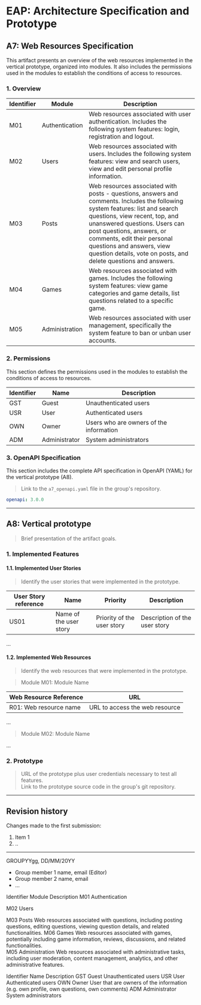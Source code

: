 # EAP: Architecture Specification and Prototype

## A7: Web Resources Specification

This artifact presents an overview of the web resources implemented in the vertical prototype, organized into modules. It also includes the permissions used in the modules to establish the conditions of access to resources.

### 1. Overview


| Identifier | Module         | Description                                                                                                                                                                                                                                                                                                                                              |
| ---------- | -------------- | -------------------------------------------------------------------------------------------------------------------------------------------------------------------------------------------------------------------------------------------------------------------------------------------------------------------------------------------------------- |
| M01        | Authentication | Web resources associated with user authentication. Includes the following system features: login, registration and logout.                                                                                                                                                                                                                               |
| M02        | Users          | Web resources associated with users. Includes the following system features: view and search users, view and edit personal profile information.                                                                                                                                                                                                                   |
| M03        | Posts          | Web resources associated with posts - questions, answers and comments. Includes the following system features: list and search questions, view recent, top, and unanswered questions. Users can post questions, answers, or comments, edit their personal questions and answers, view question details, vote on posts, and delete questions and answers. |
| M04        | Games          | Web resources associated with games. Includes the following system features: view game categories and game details, list questions related to a specific game.                                                                                                                                                                                           |
| M05        | Administration | Web resources associated with user management, specifically the system feature to ban or unban user accounts.                                                                                                                                                                                                                                            |

### 2. Permissions

This section defines the permissions used in the modules to establish the conditions of access to resources.

| Identifier | Name         | Description                                           |
|------------|--------------|-------------------------------------------------------|
| GST        | Guest        | Unauthenticated users                                 |
| USR        | User         | Authenticated users                                   |
| OWN        | Owner        | Users who are owners of the information                |
| ADM        | Administrator| System administrators                                 |


### 3. OpenAPI Specification

This section includes the complete API specification in OpenAPI (YAML) for the vertical prototype (A8).

> Link to the `a7_openapi.yaml` file in the group's repository.

```yaml
openapi: 3.0.0
```

---

## A8: Vertical prototype

> Brief presentation of the artifact goals.

### 1. Implemented Features

#### 1.1. Implemented User Stories

> Identify the user stories that were implemented in the prototype.

| User Story reference | Name                   | Priority                   | Description                   |
| -------------------- | ---------------------- | -------------------------- | ----------------------------- |
| US01                 | Name of the user story | Priority of the user story | Description of the user story |

...

#### 1.2. Implemented Web Resources

> Identify the web resources that were implemented in the prototype.

> Module M01: Module Name

| Web Resource Reference | URL                            |
| ---------------------- | ------------------------------ |
| R01: Web resource name | URL to access the web resource |

...

> Module M02: Module Name

...

### 2. Prototype

> URL of the prototype plus user credentials necessary to test all features.  
> Link to the prototype source code in the group's git repository.

---

## Revision history

Changes made to the first submission:

1. Item 1
1. ..

---

GROUPYYgg, DD/MM/20YY

- Group member 1 name, email (Editor)
- Group member 2 name, email
- ...

Identifier
Module
Description
M01
Authentication

M02
Users

M03
Posts
Web resources associated with questions, including posting questions, editing questions, viewing question details, and related functionalities.
M06
Games
Web resources associated with games, potentially including game information, reviews, discussions, and related functionalities.  
M05
Administration
Web resources associated with administrative tasks, including user moderation, content management, analytics, and other administrative features.

Identifier
Name
Description
GST
Guest
Unauthenticated users
USR
User
Authenticated users
OWN
Owner
User that are owners of the information (e.g. own profile, own questions, own comments)
ADM
Administrator
System administrators
